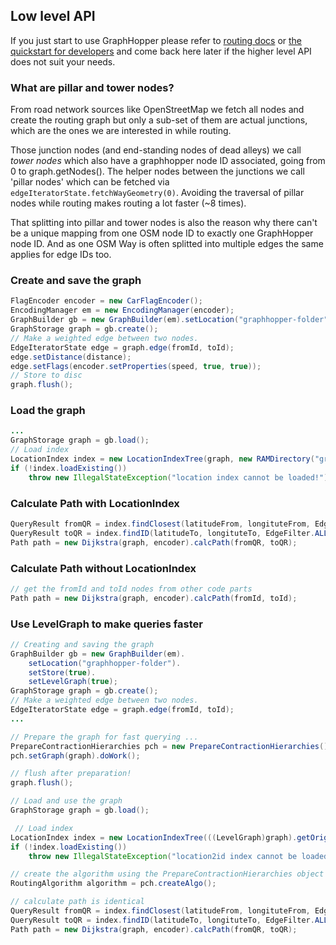 ## Low level API

If you just start to use GraphHopper please refer to [routing docs](./routing.md)
or [the quickstart for developers](./quickstart-from-source.md)
and come back here later if the higher level API does not suit your needs.

### What are pillar and tower nodes?

From road network sources like OpenStreetMap we fetch all nodes and create the routing graph but 
only a sub-set of them are actual junctions, which are the ones we are interested in while routing.

Those junction nodes (and end-standing nodes of dead alleys) we call *tower nodes* which also 
have a graphhopper node ID associated, going from 0 to graph.getNodes(). 
The helper nodes between the junctions we call 'pillar nodes' which can be fetched via
`edgeIteratorState.fetchWayGeometry(0)`. Avoiding the traversal of pillar nodes while routing makes 
routing a lot faster (~8 times).

That splitting into pillar and tower nodes is also the reason why there can't be a unique mapping from 
one OSM node ID to exactly one GraphHopper node ID. And as one OSM Way is often splitted into multiple 
edges the same applies for edge IDs too.

### Create and save the graph

```java
FlagEncoder encoder = new CarFlagEncoder();
EncodingManager em = new EncodingManager(encoder);
GraphBuilder gb = new GraphBuilder(em).setLocation("graphhopper-folder").setStore(true);
GraphStorage graph = gb.create();
// Make a weighted edge between two nodes.
EdgeIteratorState edge = graph.edge(fromId, toId);
edge.setDistance(distance);
edge.setFlags(encoder.setProperties(speed, true, true));
// Store to disc
graph.flush();
```

### Load the graph

```java
...
GraphStorage graph = gb.load();
// Load index
LocationIndex index = new LocationIndexTree(graph, new RAMDirectory("graphhopper-folder", true));
if (!index.loadExisting())
    throw new IllegalStateException("location index cannot be loaded!");
```

### Calculate Path with LocationIndex

```java
QueryResult fromQR = index.findClosest(latitudeFrom, longituteFrom, EdgeFilter.ALL_EDGES);
QueryResult toQR = index.findID(latitudeTo, longituteTo, EdgeFilter.ALL_EDGES);
Path path = new Dijkstra(graph, encoder).calcPath(fromQR, toQR);
```

### Calculate Path without LocationIndex

```java
// get the fromId and toId nodes from other code parts
Path path = new Dijkstra(graph, encoder).calcPath(fromId, toId);
```

### Use LevelGraph to make queries faster

```java
// Creating and saving the graph
GraphBuilder gb = new GraphBuilder(em).
    setLocation("graphhopper-folder").
    setStore(true).
    setLevelGraph(true);
GraphStorage graph = gb.create();
// Make a weighted edge between two nodes.
EdgeIteratorState edge = graph.edge(fromId, toId);
...

// Prepare the graph for fast querying ...
PrepareContractionHierarchies pch = new PrepareContractionHierarchies();
pch.setGraph(graph).doWork();

// flush after preparation!
graph.flush();

// Load and use the graph
GraphStorage graph = gb.load();

 // Load index
LocationIndex index = new LocationIndexTree(((LevelGraph)graph).getOriginalGraph(), new RAMDirectory("graphhopper-folder", true));
if (!index.loadExisting())
    throw new IllegalStateException("location2id index cannot be loaded!");

// create the algorithm using the PrepareContractionHierarchies object
RoutingAlgorithm algorithm = pch.createAlgo();

// calculate path is identical
QueryResult fromQR = index.findClosest(latitudeFrom, longituteFrom, EdgeFilter.ALL_EDGES);
QueryResult toQR = index.findID(latitudeTo, longituteTo, EdgeFilter.ALL_EDGES);
Path path = new Dijkstra(graph, encoder).calcPath(fromQR, toQR);
```